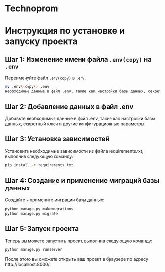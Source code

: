 # Technoprom

# Инструкция по установке и запуску проекта

## Шаг 1: Изменение имени файла `.env(copy)` на `.env`

Переименуйте файл `.env(copy)` в `.env`.

```bash
mv .env\(copy\) .env
необходимые данные в файл .env, такие как настройки базы данных, секретный ключ и другие конфигурационные параметры
```

## Шаг 2: Добавление данных в файл .env

Добавьте необходимые данные в файл .env, такие как настройки базы данных, секретный ключ и другие конфигурационные
параметры.

## Шаг 3: Установка зависимостей

Установите необходимые зависимости из файла requirements.txt, выполнив следующую команду:

```bash
pip install -r requirements.txt
```

## Шаг 4: Создание и применение миграций базы данных

Создайте и примените миграции базы данных:

```bash
python manage.py makemigrations
python manage.py migrate
```

## Шаг 5: Запуск проекта

Теперь вы можете запустить проект, выполнив следующую команду:

```bash
python manage.py runserver
```

После этого вы сможете открыть ваш проект в браузере по адресу http://localhost:8000/.

